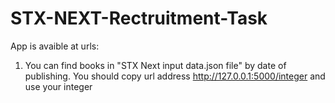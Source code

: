 # STX-NEXT-Rectruitment-Task

App is avaible at urls: 
1. You can find books in "STX Next input data.json file" by date of publishing. You should copy url address http://127.0.0.1:5000/integer and use your integer
